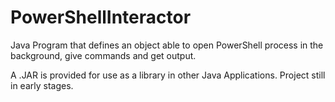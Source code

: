# PowerShellInteractor
Java Program that defines an object able to open PowerShell process in the background, give commands and get output.

A .JAR is provided for use as a library in other Java Applications.
Project still in early stages.
